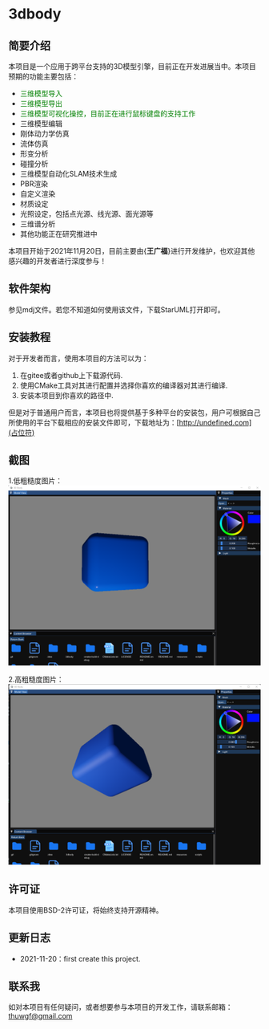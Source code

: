 # 3dbody

## 简要介绍

本项目是一个应用于跨平台支持的3D模型引擎，目前正在开发进展当中。本项目预期的功能主要包括：

+ <font color=green>三维模型导入</font>
+ <font color=green>三维模型导出</font>
+ <font color=green>三维模型可视化操控，目前正在进行鼠标键盘的支持工作</font>
+ 三维模型编辑
+ 刚体动力学仿真
+ 流体仿真
+ 形变分析
+ 碰撞分析
+ 三维模型自动化SLAM技术生成
+ PBR渲染
+ 自定义渲染
+ 材质设定
+ 光照设定，包括点光源、线光源、面光源等
+ 三维谱分析
+ 其他功能正在研究推进中

本项目开始于2021年11月20日，目前主要由{**王广福**}进行开发维护，也欢迎其他感兴趣的开发者进行深度参与！

## 软件架构

参见mdj文件。若您不知道如何使用该文件，下载StarUML打开即可。

## 安装教程

对于开发者而言，使用本项目的方法可以为：

1. 在gitee或者github上下载源代码.
2. 使用CMake工具对其进行配置并选择你喜欢的编译器对其进行编译.
3. 安装本项目到你喜欢的路径中.

但是对于普通用户而言，本项目也将提供基于多种平台的安装包，用户可根据自己所使用的平台下载相应的安装文件即可，下载地址为：[http://undefined.com](占位符)

## 截图
1.低粗糙度图片：
![](./resources/others/Snipaste_2021-12-18_19-36-15.png)

2.高粗糙度图片：
![](./resources/others/Snipaste_2021-12-18_19-35-19.png)

## 许可证

本项目使用BSD-2许可证，将始终支持开源精神。

## 更新日志

+ 2021-11-20：first create this project.

## 联系我

如对本项目有任何疑问，或者想要参与本项目的开发工作，请联系邮箱： thuwgf@gmail.com
